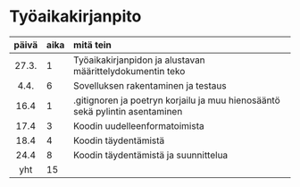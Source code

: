 # Työaikakirjanpito

| päivä | aika | mitä tein  |
| :----:|:-----| :-----|
| 27.3. |1     | Työaikakirjanpidon ja alustavan määrittelydokumentin teko|
| 4.4.   |6     |Sovelluksen rakentaminen ja testaus |
| 16.4   |1     |.gitignoren ja poetryn korjailu ja muu hienosääntö sekä pylintin asentaminen| 
| 17.4   |3     |Koodin uudelleenformatoimista | 
| 18.4   |4     |Koodin täydentämistä | 
|24.4    |8     |Koodin täydentämistä ja suunnittelua | 
| yht   |15     | | 
